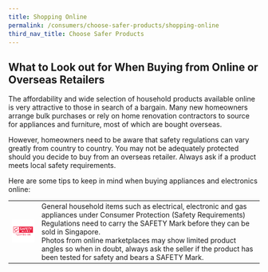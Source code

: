 ```yaml
---
title: Shopping Online
permalink: /consumers/choose-safer-products/shopping-online
third_nav_title: Choose Safer Products
---
```

## What to Look out for When Buying from Online or Overseas Retailers
The affordability and wide selection of household products available online is very attractive to those in search of a bargain. Many new homeowners arrange bulk purchases or rely on home renovation contractors to source for appliances and furniture, most of which are bought overseas.

However, homeowners need to be aware that safety regulations can vary greatly from country to country. You may not be adequately protected should you decide to buy from an overseas retailer. Always ask if a product meets local safety requirements.

Here are some tips to keep in mind when buying appliances and electronics online:

|   |   |
|---|---|
|![check for safety mark](/images/consumers/choose-safer-products/shopping-online/check-for-the-safety-mark.png)|General household items such as electrical, electronic and gas appliances under Consumer Protection (Safety Requirements) Regulations need to carry the SAFETY Mark before they can be sold in Singapore.<br> Photos from online marketplaces may show limited product angles so when in doubt, always ask the seller if the product has been tested for safety and bears a SAFETY Mark.|
